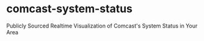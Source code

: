 comcast-system-status
=====================

Publicly Sourced Realtime Visualization of Comcast's System Status in Your Area
